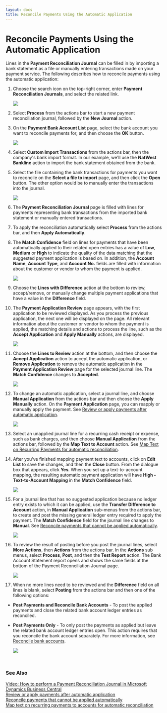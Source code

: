 ```yaml
---
layout: docs
title: Reconcile Payments Using the Automatic Application 
---
```


# Reconcile Payments Using the Automatic Application 
Lines in the **Payment Reconciliation Journal** can be filled in by importing a bank statement as a file or manually entering transactions made on your payment service. The following describes how to reconcile payments using the automatic application:
1. Choose the search icon on the top-right corner, enter **Payment Reconciliation Journals**, and select the related link.

   ![](media/garagehive-payment-reconciliation1.gif)

2. Select **Process** from the actions bar to start a new payment reconciliation journal, followed by the **New Journal** action.
3. On the **Payment Bank Account List** page, select the bank account you want to reconcile payments for, and then choose the **OK** button.

   ![](media/garagehive-payment-reconciliation2.gif)

4. Select **Custom Import Transactions** from the actions bar, then the company's bank import format. In our example, we'll use the **NatWest Bankline** action to import the bank statement obtained from the bank.
5. Select the file containing the bank transactions for payments you want to reconcile on the **Select a file to import** page, and then click the **Open** button. The other option would be to manually enter the transactions into the journal.

   ![](media/garagehive-payment-reconciliation3.gif)

6. The **Payment Reconciliation Journal** page is filled with lines for payments representing bank transactions from the imported bank statement or manually entered transactions.
7. To apply the reconciliation automatically select **Process** from the actions bar, and then **Apply Automatically**.
8. The **Match Confidence** field on lines for payments that have been automatically applied to their related open entries has a value of **Low**, **Medium** or **High** to indicate the quality of the data matching that the suggested payment application is based on. In addition, the **Account Name**, **Account Type**, and **Account No.** fields are filled with information about the customer or vendor to whom the payment is applied.

   ![](media/garagehive-payment-reconciliation4.gif)

9. Choose the **Lines with Difference** action at the bottom to review, accept/remove, or manually change multiple payment applications that have a value in the **Difference** field.
10. The **Payment Application Review** page appears, with the first application to be reviewed displayed. As you process the previous application, the next one will be displayed on the page. All relevant information about the customer or vendor to whom the payment is applied, the matching details and actions to process the line, such as the **Accept Application** and **Apply Manually** actions, are displayed.

    ![](media/garagehive-payment-reconciliation5.gif)

11. Choose the **Lines to Review** action at the bottom, and then choose the **Accept Application** action to accept the automatic application, or **Remove Application** to remove the automatic application in the **Payment Application Review** page for the selected journal line. The **Match Confidence** changes to **Accepted**.

    ![](media/garagehive-payment-reconciliation6.gif)

12. To change an automatic application, select a journal line, and choose **Manual Application** from the actions bar and then choose the **Apply Manually** action. On the **Payment Application** page, you can reapply or manually apply the payment. See [Review or apply payments after automatic application](garagehive-review-or-apply-payments-after-automatic-application.html).

    ![](media/garagehive-payment-reconciliation7.gif)

14. Select an unapplied journal line for a recurring cash receipt or expense, such as bank charges, and then choose **Manual Application** from the actions bar, followed by the **Map Text to Account** action. See [Map Text on Recurring Payments for automatic reconciliation](docs\garagehive-map-text-on-recurring-payments-to-accounts-for-automatic-reconciliation.html).
15. After you've finished mapping payment text to accounts, click on **Edit List** to save the changes, and then the **Close** button. From the dialogue box that appears, click **Yes**. When you set up a text-to-account mapping, the resulting automatic payment application will have **High - Text-to-Account Mapping** in the **Match Confidence** field.

    ![](media/garagehive-payment-reconciliation8.gif)

16. For a journal line that has no suggested application because no ledger entry exists to which it can be applied, use the **Transfer Difference to Account** action, in **Manual Application** sub-menus from the actions bar, to create and post the missing general ledger entry required to apply the payment. The **Match Confidence** field for the journal line changes to **Manual**. See [Reconcile payments that cannot be applied automatically](garagehive-reconcile-payments-that-cannot-be-applied-automatically.html).

    ![](media/garagehive-payment-reconciliation9.gif)

17. To review the result of posting before you post the journal lines, select **More Actions**, then **Actions** from the actions bar. In the **Actions** sub menus, select **Process**, **Post**, and then the **Test Report** action. The Bank Account Statement report opens and shows the same fields at the bottom of the Payment Reconciliation Journal page.

    ![](media/garagehive-payment-reconciliation9.gif)

18. When no more lines need to be reviewed and the **Difference** field on all lines is blank, select **Posting** from the actions bar and then one of the following options:
- **Post Payments and Reconcile Bank Accounts** - To post the applied payments and close the related bank account ledger entries as reconciled.
- **Post Payments Only** - To only post the payments as applied but leave the related bank account ledger entries open. This action requires that you reconcile the bank account separately. For more information, see [Reconcile bank accounts](garagehive-reconcile-bank-accounts.html).

    ![](media/garagehive-payment-reconciliation11.gif)

<br>

### **See Also**

[Video: How to perform a Payment Reconciliation Journal in Microsoft Dynamics Business Central](https://www.youtube.com/watch?v=WiAnm_VUQVQ) \
[Review or apply payments after automatic application](garagehive-review-or-apply-payments-after-automatic-application.html) \
[Reconcile payments that cannot be applied automatically](garagehive-reconcile-payments-that-cannot-be-applied-automatically.html) \
[Map text on recurring payments to accounts for automatic reconciliation](garagehive-map-text-on-recurring-payments-to-accounts-for-automatic-reconciliation.html) 